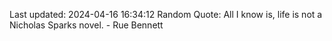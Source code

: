 Last updated: 2024-04-16 16:34:12
Random Quote: All I know is, life is not a Nicholas Sparks novel. - Rue Bennett
